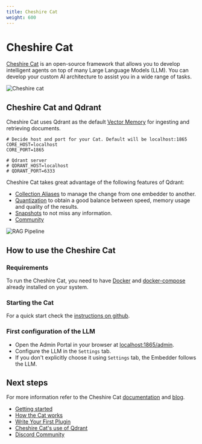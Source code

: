 ```yaml
---
title: Cheshire Cat
weight: 600
---
```


# Cheshire Cat

[Cheshire Cat](https://cheshirecat.ai/) is an open-source framework that allows you to develop intelligent agents on top of many Large Language Models (LLM). You can develop your custom AI architecture to assist you in a wide range of tasks.


![Cheshire cat](https://cheshirecat.ai/wp-content/uploads/2023/11/cat.jpg)


## Cheshire Cat and Qdrant
Cheshire Cat uses Qdrant as the default [Vector Memory](https://cheshire-cat-ai.github.io/docs/conceptual/memory/vector_memory/) for ingesting and retrieving documents.

```
# Decide host and port for your Cat. Default will be localhost:1865
CORE_HOST=localhost
CORE_PORT=1865

# Qdrant server
# QDRANT_HOST=localhost
# QDRANT_PORT=6333
```

Cheshire Cat takes great advantage of the following features of Qdrant:
* [Collection Aliases](../../concepts/collections/#collection-aliases) to manage the change from one embedder to another.
* [Quantization](../../guides/quantization/) to obtain a good balance between speed, memory usage and quality of the results.
* [Snapshots](../../concepts/snapshots/) to not miss any information.
* [Community](https://discord.com/invite/tdtYvXjC4h)


![RAG Pipeline](https://cheshirecat.ai/wp-content/uploads/2023/11/stregatto.jpg)



## How to use the Cheshire Cat
### Requirements
To run the Cheshire Cat, you need to have [Docker](https://docs.docker.com/engine/install/) and [docker-compose](https://docs.docker.com/compose/install/) already installed on your system.

### Starting the Cat
For a quick start check the [instructions on github](https://github.com/cheshire-cat-ai/core/blob/main/README.md).

### First configuration of the LLM

* Open the Admin Portal in your browser at [localhost:1865/admin](http://localhost:1865/admin).
* Configure the LLM in the `Settings` tab.
* If you don't explicitly choose it using `Settings` tab, the Embedder follows the LLM.

## Next steps
For more information refer to the Cheshire Cat [documentation](https://cheshire-cat-ai.github.io/docs/) and [blog](https://cheshirecat.ai/blog/).
* [Getting started](https://cheshirecat.ai/hello-world/)
* [How the Cat works](https://cheshirecat.ai/how-the-cat-works/)
* [Write Your First Plugin](https://cheshirecat.ai/write-your-first-plugin/)
* [Cheshire Cat's use of Qdrant](https://cheshirecat.ai/dont-get-lost-in-vector-space/)
* [Discord Community](https://discord.com/invite/bHX5sNFCYU)
